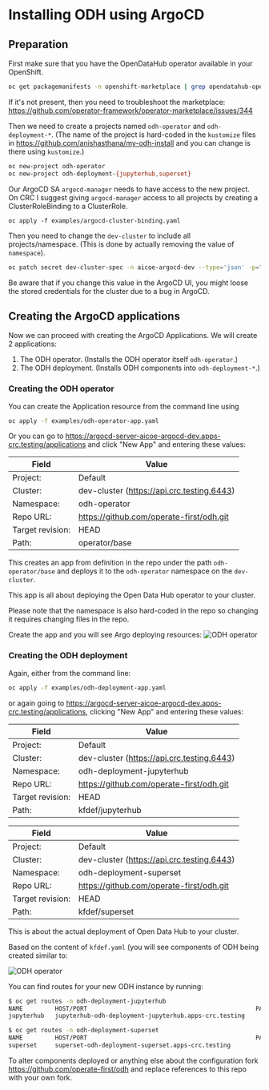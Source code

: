 # Installing ODH using ArgoCD

## Preparation

First make sure that you have the OpenDataHub operator available in your OpenShift.

```bash
oc get packagemanifests -n openshift-marketplace | grep opendatahub-operator
```

If it's not present, then you need to troubleshoot the marketplace: https://github.com/operator-framework/operator-marketplace/issues/344

Then we need to create a projects named `odh-operator` and `odh-deployment-*`. (The name of the project is hard-coded in the `kustomize` files in https://github.com/anishasthana/my-odh-install and you can change is there using `kustomize`.)

```bash
oc new-project odh-operator
oc new-project odh-deployment-{jupyterhub,superset}
```

Our ArgoCD SA `argocd-manager` needs to have access to the new project. On CRC I suggest giving `argocd-manager` access to all projects by creating a ClusterRoleBinding to a ClusterRole.

`oc apply -f examples/argocd-cluster-binding.yaml`

Then you need to change the `dev-cluster` to include all projects/namespace. (This is done by actually removing the value of `namespace`).

```bash
oc patch secret dev-cluster-spec -n aicoe-argocd-dev --type='json' -p="[{'op': 'replace', 'path': '/data/namespaces', 'value':''}]"
```

Be aware that if you change this value in the ArgoCD UI, you might loose the stored credentials for the cluster due to a bug in ArgoCD.

## Creating the ArgoCD applications

Now we can proceed with creating the ArgoCD Applications. We will create 2 applications:

1. The ODH operator. (Installs the ODH operator itself `odh-operator`.)
1. The ODH deployment. (Installs ODH components into `odh-deployment-*`.)

### Creating the ODH operator

You can create the Application resource from the command line using

```bash
oc apply -f examples/odh-operator-app.yaml
```

Or you can go to https://argocd-server-aicoe-argocd-dev.apps-crc.testing/applications and click "New App" and entering these values:

| Field            | Value                                      |
| ---------------- | ------------------------------------------ |
| Project:         | Default                                    |
| Cluster:         | dev-cluster (https://api.crc.testing.6443) |
| Namespace:       | odh-operator                               |
| Repo URL:        | https://github.com/operate-first/odh.git   |
| Target revision: | HEAD                                       |
| Path:            | operator/base                              |

This creates an app from definition in the repo under the path `odh-operator/base` and deploys it to the `odh-operator` namespace on the `dev-cluster`.

This app is all about deploying the Open Data Hub operator to your cluster.

Please note that the namespace is also hard-coded in the repo so changing it requires changing files in the repo.

Create the app and you will see Argo deploying resources:
![ODH operator](../assets/images/crc/odh-operator.png)

### Creating the ODH deployment

Again, either from the command line:

```bash
oc apply -f examples/odh-deployment-app.yaml
```

or again going to https://argocd-server-aicoe-argocd-dev.apps-crc.testing/applications, clicking "New App" and entering these values:

| Field            | Value                                      |
| ---------------- | ------------------------------------------ |
| Project:         | Default                                    |
| Cluster:         | dev-cluster (https://api.crc.testing.6443) |
| Namespace:       | odh-deployment-jupyterhub                  |
| Repo URL:        | https://github.com/operate-first/odh.git   |
| Target revision: | HEAD                                       |
| Path:            | kfdef/jupyterhub                           |

| Field            | Value                                      |
| ---------------- | ------------------------------------------ |
| Project:         | Default                                    |
| Cluster:         | dev-cluster (https://api.crc.testing.6443) |
| Namespace:       | odh-deployment-superset                    |
| Repo URL:        | https://github.com/operate-first/odh.git   |
| Target revision: | HEAD                                       |
| Path:            | kfdef/superset                             |

This is about the actual deployment of Open Data Hub to your cluster.

Based on the content of `kfdef.yaml` (you will see components of ODH being created similar to:

![ODH operator](../assets/images/crc/odh-deployment.png)

You can find routes for your new ODH instance by running:

```bash
$ oc get routes -n odh-deployment-jupyterhub
NAME         HOST/PORT                                               PATH   SERVICES     PORT       TERMINATION     WILDCARD
jupyterhub   jupyterhub-odh-deployment-jupyterhub.apps-crc.testing          jupyterhub   8080-tcp   edge/Redirect   None

$ oc get routes -n odh-deployment-superset
NAME         HOST/PORT                                               PATH   SERVICES     PORT       TERMINATION     WILDCARD
superset     superset-odh-deployment-superset.apps-crc.testing              superset     8088-tcp                   None
```

To alter components deployed or anything else about the configuration fork https://github.com/operate-first/odh and replace references to this repo with your own fork.
